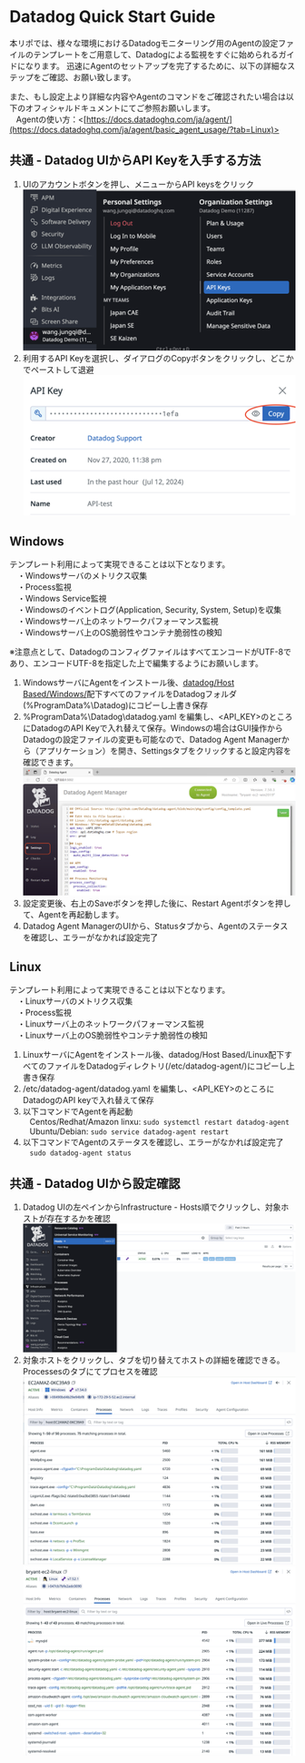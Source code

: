 # Datadog Quick Start Guide
本リポでは、様々な環境におけるDatadogモニターリング用のAgentの設定ファイルのテンプレートをご用意して、Datadogによる監視をすぐに始められるガイドになります。
迅速にAgentのセットアップを完了するために、以下の詳細なステップをご確認、お願い致します。

また、もし設定上より詳細な内容やAgentのコマンドをご確認されたい場合は以下のオフィシャルドキュメントにてご参照お願いします。  
&nbsp;&nbsp;&nbsp;Agentの使い方：<[https://docs.datadoghq.com/ja/agent/](https://docs.datadoghq.com/ja/agent/basic_agent_usage/?tab=Linux)>

##  共通 - Datadog UIからAPI Keyを入手する方法
1. UIのアカウントボタンを押し、メニューからAPI keysをクリック  
![Datadog UIからAPIキーを取得する](static/datadog_api_ui_1.png)
2. 利用するAPI Keyを選択し、ダイアログのCopyボタンをクリックし、どこかでペーストして退避  
![Datadog UIからAPIキーを取得する](static/datadog_api_ui_2.png)

## Windows
テンプレート利用によって実現できることは以下となります。  
　・Windowsサーバのメトリクス収集  
　・Process監視  
　・Windows Service監視  
　・Windowsのイベントログ(Application, Security, System, Setup)を収集  
　・Windowsサーバ上のネットワークパフォーマンス監視  
　・Windowsサーバ上のOS脆弱性やコンテナ脆弱性の検知  

※注意点として、DatadogのコンフィグファイルはすべてエンコードがUTF-8であり、エンコードUTF-8を指定した上で編集するようにお願いします。
1. WindowsサーバにAgentをインストール後、[datadog/Host Based/Windows/](https://github.com/kennethfoo24/datadog/tree/main/Host%20Based/Windows)配下すべてのファイルをDatadogフォルダ(%ProgramData%\Datadog\)にコピーし上書き保存
2. %ProgramData%\Datadog\datadog.yaml を編集し、<API_KEY>のところにDatadogのAPI Keyで入れ替えて保存。Windowsの場合はGUI操作からDatadogの設定ファイルの変更も可能なので、Datadog Agent Managerから（アプリケーション）を開き、Settingsタブをクリックすると設定内容を確認できます。
![Datadog Agent ManagerのUIから設定変更](static/datadog_agent_manager_settings.png)
3. 設定変更後、右上のSaveボタンを押した後に、Restart Agentボタンを押して、Agentを再起動します。
4. Datadog Agent ManagerのUIから、Statusタブから、Agentのステータスを確認し、エラーがなかれば設定完了

## Linux 
テンプレート利用によって実現できることは以下となります。  
　・Linuxサーバのメトリクス収集  
　・Process監視  
　・Linuxサーバ上のネットワークパフォーマンス監視  
　・Linuxサーバ上のOS脆弱性やコンテナ脆弱性の検知  

1. LinuxサーバにAgentをインストール後、datadog/Host Based/Linux配下すべてのファイルをDatadogディレクトリ(/etc/datadog-agent/)にコピーし上書き保存  
2. /etc/datadog-agent/datadog.yaml を編集し、<API_KEY>のところにDatadogのAPI keyで入れ替えて保存    
3. 以下コマンドでAgentを再起動      
&nbsp;&nbsp;&nbsp;Centos/Redhat/Amazon linxu: `sudo systemctl restart datadog-agent`  
&nbsp;&nbsp;&nbsp;Ubuntu/Debian: `sudo service datadog-agent restart`  
4. 以下コマンドでAgentのステータスを確認し、エラーがなかれば設定完了  
&nbsp;&nbsp;&nbsp;`sudo datadog-agent status`

## 共通 - Datadog UIから設定確認
1. Datadog UIの左ペインからInfrastructure - Hosts順でクリックし、対象ホストが存在するかを確認
![Datadog UIでの動作確認](static/datadog_ui_host.png)
2. 対象ホストをクリックし、タブを切り替えてホストの詳細を確認できる。Processesのタブにてプロセスを確認
![Datadog UIでの動作確認](static/datadog_host_win.png)
![Datadog UIでの動作確認](static/datadog_host_linux.png)
